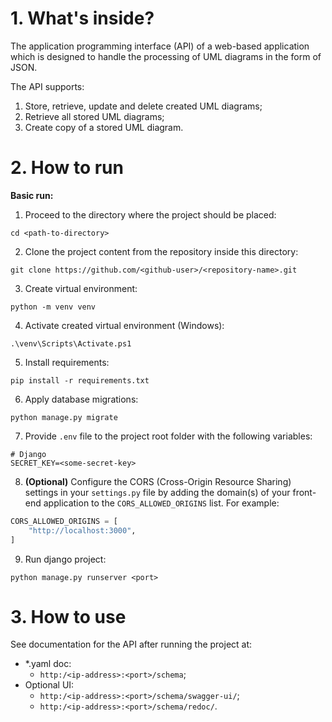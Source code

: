 # 1. What's inside?

The application programming interface (API) of a web-based application which is designed to handle the processing of UML diagrams in the form of JSON.

The API supports:
1. Store, retrieve, update and delete created UML diagrams;
2. Retrieve all stored UML diagrams;
3. Create copy of a stored UML diagram.

# 2. How to run

**Basic run:**
1. Proceed to the directory where the project should be placed:
```commandline
cd <path-to-directory>
```
2. Clone the project content from the repository inside this directory:
```commandline
git clone https://github.com/<github-user>/<repository-name>.git
```
3. Create virtual environment:
```commandline
python -m venv venv
```
4. Activate created virtual environment (Windows):
```commandline
.\venv\Scripts\Activate.ps1
```
5. Install requirements:
```commandline
pip install -r requirements.txt
```
6. Apply database migrations:
```commandline
python manage.py migrate
```
7. Provide `.env` file to the project root folder with the following variables:
```env
# Django
SECRET_KEY=<some-secret-key>
```
8. **(Optional)** Сonfigure the CORS (Cross-Origin Resource Sharing) settings in your `settings.py` file by adding the domain(s) of your front-end application to the `CORS_ALLOWED_ORIGINS` list.
For example:
```python
CORS_ALLOWED_ORIGINS = [
    "http://localhost:3000",
]
```
9. Run django project:
```commandline
python manage.py runserver <port>
```

# 3. How to use

See documentation for the API after running the project at:
- *.yaml doc:
  - `http:/<ip-address>:<port>/schema`;
- Optional UI:
  - `http:/<ip-address>:<port>/schema/swagger-ui/`;
  - `http:/<ip-address>:<port>/schema/redoc/`.

